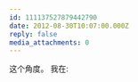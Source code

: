 ```yaml
---
id: 111137527879442790
date: 2012-08-30T10:07:00.000Z
reply: false
media_attachments: 0
---
```


这个角度。 我在: ​​​​

